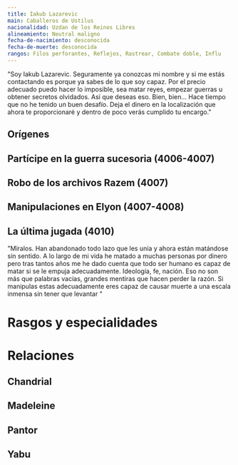 ```yaml
---
title: Iakub Lazarevic
main: Caballeros de Ustilus
nacionalidad: Uzdan de los Reinos Libres
alineamiento: Neutral maligno
fecha-de-nacimiento: desconocida
fecha-de-muerte: desconocida
rangos: Filos perforantes, Reflejos, Rastrear, Combate doble, Influ
---
```


"Soy Iakub Lazarevic. Seguramente ya conozcas mi nombre y si me estás contactando es porque ya sabes de lo que soy capaz. Por el precio adecuado puedo hacer lo imposible, sea matar reyes, empezar guerras u obtener secretos olvidados. Así que deseas eso. Bien, bien... Hace tiempo que no he tenido un buen desafío. Deja el dinero en la localización que ahora te proporcionaré y dentro de poco verás cumplido tu encargo."

## Orígenes



## Partícipe en la guerra sucesoria (4006-4007)



## Robo de los archivos Razem (4007)



## Manipulaciones en Elyon (4007-4008)



## La última jugada (4010)

"Míralos. Han abandonado todo lazo que les unía y ahora están matándose sin sentido. A lo largo de mi vida he matado a muchas personas por dinero pero tras tantos años me he dado cuenta que todo ser humano es capaz de matar si se le empuja adecuadamente. Ideología, fe, nación. Eso no son más que palabras vacías, grandes mentiras que hacen perder la razón. Si manipulas estas adecuadamente eres capaz de causar muerte a una escala inmensa sin tener que levantar "

# Rasgos y especialidades



# Relaciones

## Chandrial

## Madeleine

## Pantor

## Yabu